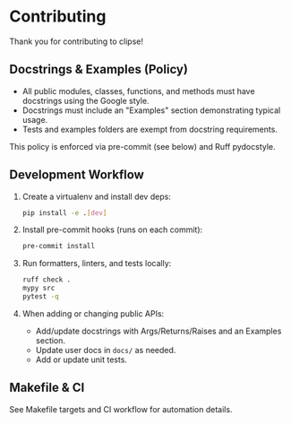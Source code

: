 # Contributing

Thank you for contributing to clipse!

## Docstrings & Examples (Policy)

- All public modules, classes, functions, and methods must have docstrings using the Google style.
- Docstrings must include an "Examples" section demonstrating typical usage.
- Tests and examples folders are exempt from docstring requirements.

This policy is enforced via pre-commit (see below) and Ruff pydocstyle.

## Development Workflow

1. Create a virtualenv and install dev deps:

   ```bash
   pip install -e .[dev]
   ```

2. Install pre-commit hooks (runs on each commit):

   ```bash
   pre-commit install
   ```

3. Run formatters, linters, and tests locally:

   ```bash
   ruff check .
   mypy src
   pytest -q
   ```

4. When adding or changing public APIs:
   - Add/update docstrings with Args/Returns/Raises and an Examples section.
   - Update user docs in `docs/` as needed.
   - Add or update unit tests.

## Makefile & CI

See Makefile targets and CI workflow for automation details.
